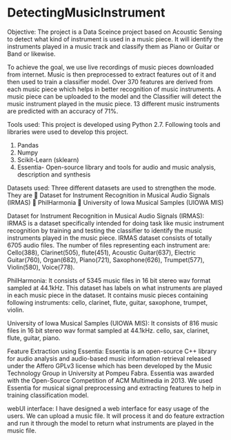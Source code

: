 # DetectingMusicInstrument

Objective:
The project is a Data Sceince project based on Acoustic Sensing to detect what kind of instrument is used in a music piece.
It will identify the instruments played in a music track and classify them as Piano or Guitar or Band or likewise. 

To achieve the goal, we use live recordings of music pieces downloaded from internet. Music is then preprocessed to extract features out of it and then used to train a classifier model. Over 370 features are derived from each music piece which helps in better recognition of music instruments. A music piece can be uploaded to the model and the Classifier will detect the music instrument played in the music piece. 13 different music instruments are predicted with an accuracy of 71%.

Tools used:
This project is developed using Python 2.7. Following tools and libraries were used to develop this project.
1. Pandas
2. Numpy
3. Scikit-Learn (sklearn)
4. Essentia- Open-source library and tools for audio and
music analysis, description and synthesis

Datasets used:
Three different datasets are used to strengthen the mode. They are
     Dataset for Instrument Recognition in Musical Audio
    Signals (IRMAS)
     PhilHarmonia
     University of Iowa Musical Samples (UIOWA MIS)
    
Dataset for Instrument Recognition in Musical Audio Signals (IRMAS):
IRMAS is a dataset specifically intended for doing task like music instrument recognition by training and testing the
classifier to identify the music instruments played in the music piece. IRMAS dataset consists of totally 6705 audio files. The number of files representing each instrument are: Cello(388), Clarinet(505), flute(451), Acoustic Guitar(637), Electric Guitar(760), Organ(682), Piano(721), Saxophone(626), Trumpet(577), Violin(580), Voice(778).

PhilHarmonia:
It consists of 5345 music files in 16 bit stereo wav format sampled at 44.1kHz. This dataset has labels on what instruments are played in each music piece in the dataset. It contains music pieces containing following instruments: cello, clarinet, flute, guitar, saxophone, trumpet, violin.

University of Iowa Musical Samples (UIOWA MIS):
It consists of 816 music files in 16 bit stereo wav format sampled at 44.1kHz. cello, sax, clarinet, flute, guitar, piano.

Feature Extraction using Essentia:
Essentia is an open-source C++ library for audio analysis and audio-based music information retrieval released under the
Affero GPLv3 license which has been developed by the Music Technology Group in University at Pompeu Fabra. Essentia was awarded with the Open-Source Competition of ACM Multimedia in 2013. We used Essentia for musical signal preprocessing and extracting features to help in training classification model.

webUI interface:
I have designed a web interface for easy usage of the users.
We can upload a music file. It will process it and do feature extraction and run it through the model to return what
instruments are played in the music file.
